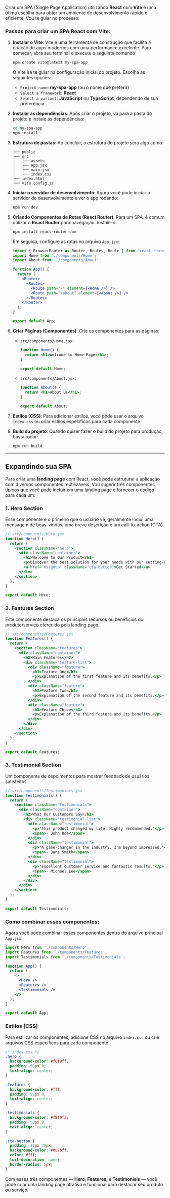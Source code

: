Criar um SPA (Single Page Application) utilizando **React** com **Vite** é uma ótima escolha para obter um ambiente de desenvolvimento rápido e eficiente. Vou te guiar no processo:

### Passos para criar um SPA React com Vite:

1. **Instalar o Vite**:
   Vite é uma ferramenta de construção que facilita a criação de apps modernos com uma performance excelente. Para começar, abra seu terminal e execute o seguinte comando:

   ```bash
   npm create vite@latest my-spa-app
   ```

   O Vite irá te guiar na configuração inicial do projeto. Escolha as seguintes opções:

   - `Project name`: **my-spa-app** (ou o nome que preferir)
   - `Select a framework`: **React**
   - `Select a variant`: **JavaScript** ou **TypeScript**, dependendo de sua preferência.
2. **Instalar as dependências**:
   Após criar o projeto, vá para a pasta do projeto e instale as dependências:

   ```bash
   cd my-spa-app
   npm install
   ```
3. **Estrutura de pastas**:
   Ao concluir, a estrutura do projeto será algo como:

   ```
   ├── public
   ├── src
   │   ├── assets
   │   ├── App.jsx
   │   ├── main.jsx
   │   └── index.css
   ├── index.html
   └── vite.config.js
   ```
4. **Iniciar o servidor de desenvolvimento**:
   Agora você pode iniciar o servidor de desenvolvimento e ver o app rodando:

   ```bash
   npm run dev
   ```
5. **Criando Componentes de Rotas (React Router)**:
   Para um SPA, é comum utilizar o **React Router** para navegação. Instale-o:

   ```bash
   npm install react-router-dom
   ```

   Em seguida, configure as rotas no arquivo `App.jsx`:

   ```jsx
   import { BrowserRouter as Router, Routes, Route } from 'react-router-dom';
   import Home from './components/Home';
   import About from './components/About';

   function App() {
     return (
       <Router>
         <Routes>
           <Route path="/" element={<Home />} />
           <Route path="/about" element={<About />} />
         </Routes>
       </Router>
     );
   }

   export default App;
   ```
6. **Criar Páginas (Componentes)**:
   Crie os componentes para as páginas:

   - `src/components/Home.jsx`:

     ```jsx
     function Home() {
       return <h1>Welcome to Home Page</h1>;
     }

     export default Home;
     ```
   - `src/components/About.jsx`:

     ```jsx
     function About() {
       return <h1>About Us</h1>;
     }

     export default About;
     ```
7. **Estilos (CSS)**:
   Para adicionar estilos, você pode usar o arquivo `index.css` ou criar estilos específicos para cada componente.
8. **Build do projeto**:
   Quando quiser fazer o build do projeto para produção, basta rodar:

   ```bash
   npm run build
   ```

---

## Expandindo sua SPA

Para criar uma **landing page** com React, você pode estruturar a aplicação com diversos componentes reutilizáveis. Vou sugerir três componentes típicos que você pode incluir em uma landing page e fornecer o código para cada um:

### 1. **Hero Section**

Esse componente é o primeiro que o usuário vê, geralmente inclui uma mensagem de boas-vindas, uma breve descrição e um call-to-action (CTA).

```jsx
// src/components/Hero.jsx
function Hero() {
  return (
    <section className="hero">
      <div className="container">
        <h1>Welcome to Our Product</h1>
        <p>Discover the best solution for your needs with our cutting-edge product.</p>
        <a href="#signup" className="cta-button">Get Started</a>
      </div>
    </section>
  );
}

export default Hero;
```

### 2. **Features Section**

Este componente destaca os principais recursos ou benefícios do produto/serviço oferecido pela landing page.

```jsx
// src/components/Features.jsx
function Features() {
  return (
    <section className="features">
      <div className="container">
        <h2>Main Features</h2>
        <div className="feature-list">
          <div className="feature">
            <h3>Feature One</h3>
            <p>Explanation of the first feature and its benefits.</p>
          </div>
          <div className="feature">
            <h3>Feature Two</h3>
            <p>Explanation of the second feature and its benefits.</p>
          </div>
          <div className="feature">
            <h3>Feature Three</h3>
            <p>Explanation of the third feature and its benefits.</p>
          </div>
        </div>
      </div>
    </section>
  );
}

export default Features;
```

### 3. **Testimonial Section**

Um componente de depoimentos para mostrar feedback de usuários satisfeitos.

```jsx
// src/components/Testimonials.jsx
function Testimonials() {
  return (
    <section className="testimonials">
      <div className="container">
        <h2>What Our Customers Say</h2>
        <div className="testimonial-list">
          <div className="testimonial">
            <p>"This product changed my life! Highly recommended."</p>
            <span>- John Doe</span>
          </div>
          <div className="testimonial">
            <p>"A game-changer in the industry, I'm beyond impressed."</p>
            <span>- Jane Smith</span>
          </div>
          <div className="testimonial">
            <p>"Excellent customer service and fantastic results."</p>
            <span>- Michael Lee</span>
          </div>
        </div>
      </div>
    </section>
  );
}

export default Testimonials;
```

### Como combinar esses componentes:

Agora você pode combinar esses componentes dentro do arquivo principal `App.jsx`:

```jsx
import Hero from './components/Hero';
import Features from './components/Features';
import Testimonials from './components/Testimonials';

function App() {
  return (
    <>
      <Hero />
      <Features />
      <Testimonials />
    </>
  );
}

export default App;
```

### Estilos (CSS)

Para estilizar os componentes, adicione CSS no arquivo `index.css` ou crie arquivos CSS específicos para cada componente.

```css
/* index.css */
.hero {
  background-color: #f0f8ff;
  padding: 50px 0;
  text-align: center;
}

.features {
  background-color: #fff;
  padding: 50px 0;
  text-align: center;
}

.testimonials {
  background-color: #f8f9fa;
  padding: 50px 0;
  text-align: center;
}

.cta-button {
  padding: 10px 20px;
  background-color: #007bff;
  color: #fff;
  text-decoration: none;
  border-radius: 5px;
}
```

Com esses três componentes — **Hero**, **Features**, e **Testimonials** — você pode criar uma landing page atrativa e funcional para destacar seu produto ou serviço.
